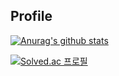 ## Profile

[![Anurag's github stats](https://github-readme-stats.vercel.app/api?username=ind2x&show_icons=true&theme=tokyonight)](https://github.com/ind2x/github-readme-stats)

[![Solved.ac 프로필](http://mazassumnida.wtf/api/v2/generate_badge?boj=nsxz1359)](https://solved.ac/nsxz1359)
